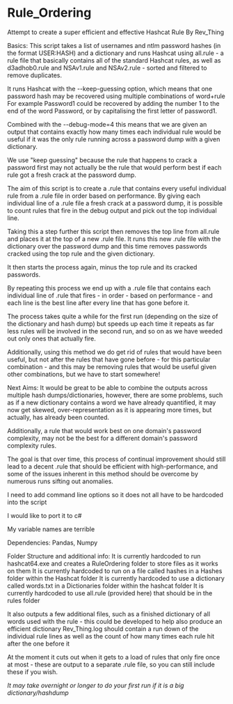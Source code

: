 # Rule_Ordering
Attempt to create a super efficient and effective Hashcat Rule
By Rev_Thing

Basics: This script takes a list of usernames and ntlm password hashes (in the format USER:HASH) and a dictionary and runs Hashcat using all.rule - a rule file that basically contains all of the standard Hashcat rules, as well as d3adhob0.rule and NSAv1.rule and NSAv2.rule - sorted and filtered to remove duplicates.

It runs Hashcat with the --keep-guessing option, which means that one password hash may be recovered using multiple combinations of word+rule
For example Password1 could be recovered by adding the number 1 to the end of the word Password, or by capitalising the first letter of password1.

Combined with the --debug-mode=4 this means that we are given an output that contains exactly how many times each individual rule would be useful if it was the only rule running across a password dump with a given dictionary.

We use "keep guessing" because the rule that happens to crack a password first may not actually be the rule that would perform best if each rule got a fresh crack at the password dump.

The aim of this script is to create a .rule that contains every useful individual rule from a .rule file in order based on performance. By giving each individual line of a .rule file a fresh crack at a password dump, it is possible to count rules that fire in the debug output and pick out the top individual line.

Taking this a step further this script then removes the top line from all.rule and places it at the top of a new .rule file. It runs this new .rule file with the dictionary over the password dump and this time removes passwords cracked using the top rule and the given dictionary.

It then starts the process again, minus the top rule and its cracked passwords.

By repeating this process we end up with a .rule file that contains each individual line of .rule that fires - in order - based on performance - and each line is the best line after every line that has gone before it.

The process takes quite a while for the first run (depending on the size of the dictionary and hash dump) but speeds up each time it repeats as far less rules will be involved in the second run, and so on as we have weeded out only ones that actually fire.

Additionally, using this method we do get rid of rules that would have been useful, but not after the rules that have gone before - for this particular combination - and this may be removing rules that would be useful given other combinations, but we have to start somewhere!

Next Aims:
It would be great to be able to combine the outputs across multiple hash dumps/dictionaries, however, there are some problems, such as if a new dictionary contains a word we have already quantified, it may now get skewed, over-representation as it is appearing more times, but actually, has already been counted.

Additionally, a rule that would work best on one domain's password complexity, may not be the best for a different domain's password complexity rules.

The goal is that over time, this process of continual improvement should still lead to a decent .rule that should be efficient with high-performance, and some of the issues inherent in this method should be overcome by numerous runs sifting out anomalies.

I need to add command line options so it does not all have to be hardcoded into the script

I would like to port it to c#

My variable names are terrible


Dependencies:
Pandas, Numpy

Folder Structure and additional info:
It is currently hardcoded to run hashcat64.exe and creates a RuleOrdering folder to store files as it works on them
It is currently hardcoded to run on a file called hashes in a Hashes folder within the Hashcat folder
It is currently hardcoded to use a dictionary called words.txt in a Dictionaries folder within the hashcat folder
It is currently hardcoded to use all.rule (provided here) that should be in the rules folder

It also outputs a few additional files, such as a finished dictionary of all words used with the rule - this could be developed to help also produce an efficient dictionary
Rev_Thing.log should contain a run down of the individual rule lines as well as the count of how many times each rule hit after the one before it

At the moment it cuts out when it gets to a load of rules that only fire once at most - these are output to a separate .rule file, so you can still include these if you wish.

*It may take overnight or longer to do your first run if it is a big dictionary/hashdump*
